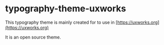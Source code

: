 # typography-theme-uxworks

This typography theme is mainly created for to use in [https://uxworks.org](https://uxworks.org)

It is an open source theme.
